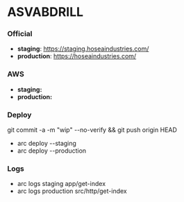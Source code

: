 # ASVABDRILL

### Official
- **staging**: https://staging.hoseaindustries.com/
- **production**: https://hoseaindustries.com/

### AWS
- **staging:** 	
- **production:** 

### Deploy
git commit -a -m "wip" --no-verify && git push origin HEAD

- arc deploy --staging
- arc deploy --production

### Logs
- arc logs staging app/get-index
- arc logs production src/http/get-index
